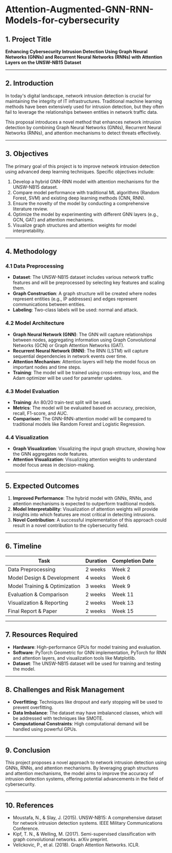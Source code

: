 # Attention-Augmented-GNN-RNN-Models-for-cybersecurity


## 1. Project Title
**Enhancing Cybersecurity Intrusion Detection Using Graph Neural Networks (GNNs) and Recurrent Neural Networks (RNNs) with Attention Layers on the UNSW-NB15 Dataset**

---

## 2. Introduction
In today's digital landscape, network intrusion detection is crucial for maintaining the integrity of IT infrastructures. Traditional machine learning methods have been extensively used for intrusion detection, but they often fail to leverage the relationships between entities in network traffic data.

This proposal introduces a novel method that enhances network intrusion detection by combining Graph Neural Networks (GNNs), Recurrent Neural Networks (RNNs), and attention mechanisms to detect threats effectively.

---

## 3. Objectives
The primary goal of this project is to improve network intrusion detection using advanced deep learning techniques. Specific objectives include:

1. Develop a hybrid GNN-RNN model with attention mechanisms for the UNSW-NB15 dataset.
2. Compare model performance with traditional ML algorithms (Random Forest, SVM) and existing deep learning methods (CNN, RNN).
3. Ensure the novelty of the model by conducting a comprehensive literature review.
4. Optimize the model by experimenting with different GNN layers (e.g., GCN, GAT) and attention mechanisms.
5. Visualize graph structures and attention weights for model interpretability.

---

## 4. Methodology

### 4.1 Data Preprocessing
- **Dataset**: The UNSW-NB15 dataset includes various network traffic features and will be preprocessed by selecting key features and scaling them.
- **Graph Construction**: A graph structure will be created where nodes represent entities (e.g., IP addresses) and edges represent communications between entities.
- **Labeling**: Two-class labels will be used: normal and attack.

### 4.2 Model Architecture
- **Graph Neural Network (GNN)**: The GNN will capture relationships between nodes, aggregating information using Graph Convolutional Networks (GCN) or Graph Attention Networks (GAT).
- **Recurrent Neural Network (RNN)**: The RNN (LSTM) will capture sequential dependencies in network events over time.
- **Attention Mechanism**: Attention layers will help the model focus on important nodes and time steps.
- **Training**: The model will be trained using cross-entropy loss, and the Adam optimizer will be used for parameter updates.

### 4.3 Model Evaluation
- **Training**: An 80/20 train-test split will be used.
- **Metrics**: The model will be evaluated based on accuracy, precision, recall, F1-score, and AUC.
- **Comparison**: The GNN-RNN-attention model will be compared to traditional models like Random Forest and Logistic Regression.

### 4.4 Visualization
- **Graph Visualization**: Visualizing the input graph structure, showing how the GNN aggregates node features.
- **Attention Visualization**: Visualizing attention weights to understand model focus areas in decision-making.

---

## 5. Expected Outcomes
1. **Improved Performance**: The hybrid model with GNNs, RNNs, and attention mechanisms is expected to outperform traditional models.
2. **Model Interpretability**: Visualization of attention weights will provide insights into which features are most critical in detecting intrusions.
3. **Novel Contribution**: A successful implementation of this approach could result in a novel contribution to the cybersecurity field.

---

## 6. Timeline
| Task                         | Duration   | Completion Date |
|------------------------------|------------|-----------------|
| Data Preprocessing            | 2 weeks    | Week 2          |
| Model Design & Development    | 4 weeks    | Week 6          |
| Model Training & Optimization | 3 weeks    | Week 9          |
| Evaluation & Comparison       | 2 weeks    | Week 11         |
| Visualization & Reporting     | 2 weeks    | Week 13         |
| Final Report & Paper          | 2 weeks    | Week 15         |

---

## 7. Resources Required
- **Hardware**: High-performance GPUs for model training and evaluation.
- **Software**: PyTorch Geometric for GNN implementation, PyTorch for RNN and attention layers, and visualization tools like Matplotlib.
- **Dataset**: The UNSW-NB15 dataset will be used for training and testing the model.

---

## 8. Challenges and Risk Management
- **Overfitting**: Techniques like dropout and early stopping will be used to prevent overfitting.
- **Data Imbalance**: The dataset may have imbalanced classes, which will be addressed with techniques like SMOTE.
- **Computational Constraints**: High computational demand will be handled using powerful GPUs.

---

## 9. Conclusion
This project proposes a novel approach to network intrusion detection using GNNs, RNNs, and attention mechanisms. By leveraging graph structures and attention mechanisms, the model aims to improve the accuracy of intrusion detection systems, offering potential advancements in the field of cybersecurity.

---

## 10. References
- Moustafa, N., & Slay, J. (2015). UNSW-NB15: A comprehensive dataset for network intrusion detection systems. IEEE Military Communications Conference.
- Kipf, T. N., & Welling, M. (2017). Semi-supervised classification with graph convolutional networks. arXiv preprint.
- Velickovic, P., et al. (2018). Graph Attention Networks. ICLR.

